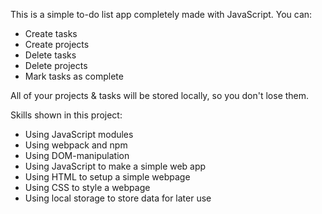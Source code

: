 This is a simple to-do list app completely made with JavaScript.
You can: 
- Create tasks
- Create projects
- Delete tasks
- Delete projects
- Mark tasks as complete

All of your projects & tasks will be stored locally, so you don't lose them.

Skills shown in this project:
- Using JavaScript modules
- Using webpack and npm
- Using DOM-manipulation
- Using JavaScript to make a simple web app
- Using HTML to setup a simple webpage
- Using CSS to style a webpage
- Using local storage to store data for later use
